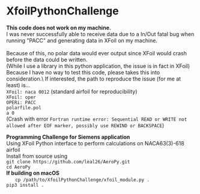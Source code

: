 # XfoilPythonChallenge

 **This code does not work on my machine.**\
  I was never successfully able to receive data due to a In/Out fatal bug when running "PACC" and generating data in XFoil on my machine.\
  \
  Because of this, no polar data would ever output since XFoil would crash before the data could be written.\
  (While I use a library in this python application, the issue is in fact in XFoil)\
  Because I have no way to test this code, please takes this into consideration.\\
  If interested, the path to reproduce the issue (for me at least) is...\
  `XFoil: naca 0012` (standard airfoil for reproducibility)\
  `XFoil: oper`\
  `OPERi: PACC`\
  `polarfile.pol`\
  `a 0`\
  (Crash with error `Fortran runtime error: Sequential READ or WRITE not allowed after EOF marker, possibly use REWIND or BACKSPACE`)

**Programming Challenge for Siemens application**\
Using XFoil Python interface to perform calculations on NACA63(3)-618 airfoil\
Install from source using\
 `git clone https://github.com/leal26/AeroPy.git`\
 `cd AeroPy`\
  **If building on macOS** \
  &nbsp;&nbsp;&nbsp;&nbsp;&nbsp;&nbsp;`cp /path/to/XfoilPythonChallenge/xfoil_module.py .`\
 `pip3 install .`
 


